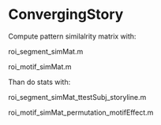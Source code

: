 # ConvergingStory

Compute pattern similalrity matrix with:

  roi_segment_simMat.m

  roi_motif_simMat.m



Than do stats with:

  roi_segment_simMat_ttestSubj_storyline.m

  roi_motif_simMat_permutation_motifEffect.m

